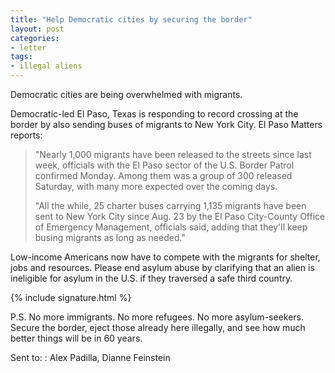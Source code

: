 ```yaml
---
title: "Help Democratic cities by securing the border"
layout: post
categories:
- letter
tags:
- illegal aliens
---
```


Democratic cities are being overwhelmed with migrants.

Democratic-led El Paso, Texas is responding to record crossing at the border by also sending buses of migrants to New York City. El Paso Matters reports:

> "Nearly 1,000 migrants have been released to the streets since last week, officials with the El Paso sector of the U.S. Border Patrol confirmed Monday. Among them was a group of 300 released Saturday, with many more expected over the coming days.
>
> "All the while, 25 charter buses carrying 1,135 migrants have been sent to New York City since Aug. 23 by the El Paso City-County Office of Emergency Management, officials said, adding that they'll keep busing migrants as long as needed."

Low-income Americans now have to compete with the migrants for shelter, jobs and resources. Please end asylum abuse by clarifying that an alien is
ineligible for asylum in the U.S. if they traversed a safe third country.

{% include signature.html %}

P.S. No more immigrants. No more refugees. No more asylum-seekers. Secure the border, eject those already here illegally, and see how much better things will be in 60 years.

Sent to:
: Alex Padilla, Dianne Feinstein
